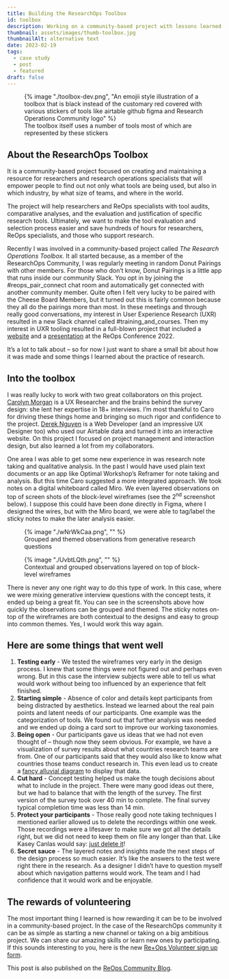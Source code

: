 ```yaml
---
title: Building the ResearchOps Toolbox
id: toolbox
description: Working on a community-based project with lessons learned
thumbnail: assets/images/thumb-toolbox.jpg
thumbnailAlt: alternative text 
date: 2023-02-19
tags:
  - case study
  - post
  - featured
draft: false
---
```


<figure class="stamp">
  {% image "./toolbox-dev.png", "An emojii style illustration of a toolbox that is black instead of the customary red covered with various stickers of tools like airtable github figma and Research Operations Community logo" %}
<figcaption>The toolbox itself uses a number of tools most of which are represented by these stickers</figcaption>
</figure>

<aside>

## About the ResearchOps Toolbox

It is a community-based project focused on creating and maintaining a resource for researchers and research operations specialists that will empower people to find out not only what tools are being used, but also in which industry, by what size of teams, and where in the world.

The project will help researchers and ReOps specialists with tool audits, comparative analyses, and the evaluation and justification of specific research tools. Ultimately, we want to make the tool evaluation and selection process easier and save hundreds of hours for researchers, ReOps specialists, and those who support research.

</aside>


Recently I was involved in a community-based project called *The Research Operations Toolbox.* It all started because, as a member of the ResearchOps Community, I was regularly meeting in random Donut Pairings with other members. For those who don’t know, Donut Pairings is a little app that runs inside our community Slack. You opt in by joining the #reops_pair_connect chat room and automatically get connected with another community member. Quite often I felt very lucky to be paired with the Cheese Board Members, but it turned out this is fairly common because they all do the pairings more than most. In these meetings and through really good conversations, my interest in User Experience Research (UXR) resulted in a new Slack channel called #training_and_courses. Then my interest in UXR tooling resulted in a full-blown project that included a [website](https://toolbox.researchops.community/) and a [presentation](https://joinlearners.com/talk/building-a-researchops-toolbox) at the ReOps Conference 2022. 

It’s a lot to talk about – so for now I just want to share a small bit about how it was made and some things I learned about the practice of research.

## Into the toolbox

I was really lucky to work with two great collaborators on this project. [Carolyn Morgan](https://www.linkedin.com/in/caromorgan/) is a UX Researcher and the brains behind the survey design: she lent her expertise in 18+ interviews. I’m most thankful to Caro for driving these things home and bringing so much rigor and confidence to the project. [Derek Nguyen](https://twitter.com/DerekNguyen10) is a Web Developer (and an impressive UX Designer too) who used our Airtable data and turned it into an interactive website. On this project I focused on project management and interaction design, but also learned a lot from my collaborators. 

One area I was able to get some new experience in was research note taking and qualitative analysis. In the past I would have used plain text documents or an app like Optimal Workshop’s Reframer for note taking and analysis. But this time Caro suggested a more integrated approach. We took notes on a digital whiteboard called Miro. We even layered observations on top of screen shots of the block-level wireframes (see the 2<sup>nd</sup> screenshot below). I suppose this could have been done directly in Figma, where I designed the wires, but with the Miro board, we were able to tag/label the sticky notes to make the later analysis easier.

<figure>
  {% image "./wNrWkCaa.png", "" %}
<figcaption>Grouped and themed observations from generative research questions</figcaption>
</figure>

<figure>
  {% image "./UvbtLQth.png", "" %}
<figcaption>Contextual and grouped observations layered on top of block-level wireframes</figcaption>
</figure>

There is never any one right way to do this type of work. In this case, where we were mixing generative interview questions with the concept tests, it ended up being a great fit. You can see in the screenshots above how quickly the observations can be grouped and themed. The sticky notes on-top of the wireframes are both contextual to the designs and easy to group into common themes. Yes, I would work this way again.

## Here are some things that went well

1. **Testing early** - We tested the wireframes very early in the design process. I knew that some things were not figured out and perhaps even wrong. But in this case the interview subjects were able to tell us what would work without being too influenced by an experience that felt finished. 
2. **Starting simple** -  Absence of color and details kept participants from being distracted by aesthetics. Instead we learned about the real pain points and latent needs of our participants. One example was the categorization of tools. We found out that further analysis was needed and we ended up doing a card sort to improve our working taxonomies.
3. **Being open** - Our participants gave us ideas that we had not even thought of – though now they seem obvious. For example, we have a visualization of survey results about what countries research teams are from. One of our participants said that they would also like to know what countries those teams conduct research in. This even lead us to create a [fancy alluvial diagram](https://toolbox.researchops.community/industry-info#where-research-is-conducted) to display that data.
4. **Cut hard** - Concept testing helped us make the tough decisions about what to include in the project. There were many good ideas out there, but we had to balance that with the length of the survey. The first version of the survey took over 40 min to complete. The final survey typical completion time was less than 14 min. 
5. **Protect your participants** - Those really good note taking techniques I mentioned earlier allowed us to delete the recordings within one week. Those recordings were a lifesaver to make sure we got all the details right, but we did not need to keep them on file any longer than that. Like Kasey Canlas would say: [just delete it](https://dscout.com/people-nerds/kasey-canlas)!
6. **Secret sauce** - The layered notes and insights made the next steps of the design process so much easier. It’s like the answers to the test were right there in the research. As a designer I didn’t have to question myself about which navigation patterns would work. The team and I had confidence that it would work and be enjoyable.

## The rewards of volunteering

The most important thing I learned is how rewarding it can be to be involved in a community-based project. In the case of the ResearchOps community it can be as simple as starting a new channel or taking on a big ambitious project. We can share our amazing skills or learn new ones by participating. If this sounds interesting to you, here is the new [Re+Ops Volunteer sign up form](https://airtable.com/shr1lnFpVMlwkPmTi). 

This post is also published on the [ReOps Community Blog](https://medium.com/researchops-community).


